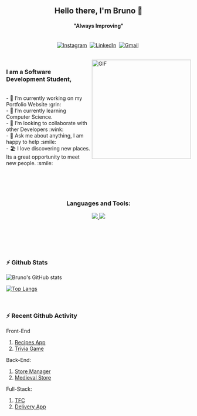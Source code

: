 <p>
  <h2 align="center"><b>Hello there, I'm Bruno 👋</b></h2>
</p>

<p>
  <h4 align="center"><b>"Always Improving"</b></h4>
</p>

<p align="center">
<br>
<a href="https://www.instagram.com/brunombastos/"><img src="https://img.shields.io/badge/instagram-%23E4405F.svg?&style=for-the-badge&logo=instagram&logoColor=white" alt="Instagram" /></a>&nbsp;
<a href="https://www.linkedin.com/in/bruno-monteiro-bastos/"><img src="https://img.shields.io/badge/linkedin-%230077B5.svg?&style=for-the-badge&logo=linkedin&logoColor=white" alt="LinkedIn" /></a>&nbsp;
<a href="mailto:brunomourabastos@gmail.com?subject=Hello%20Bruno"><img src="https://img.shields.io/badge/gmail-%23D14836.svg?&style=for-the-badge&logo=gmail&logoColor=white" alt="Gmail"/></a>&nbsp;
<!--<a href="https://kkvanonymous.github.io/"><img alt="Website" src="https://img.shields.io/website?style=for-the-badge&up_message=portfolio&url=https%3A%2F%2Fkkvanonymous.github.io%2F"></a>-->
</p>

<br>

<img align="right" height="270px" alt="GIF" src="https://i.pinimg.com/originals/e4/26/70/e426702edf874b181aced1e2fa5c6cde.gif" />

<h3>I am a Software Development Student,</h3><br />
- 🔭 I’m currently working on my Portfolio Website :grin:<br />
- 🌱 I’m currently learning Computer Science.<br />
- 👯 I’m looking to collaborate with other Developers :wink:<br />
- 💬 Ask me about anything, I am happy to help :smile:<br />
- 🏖️ I love discovering new places. Its a great opportunity to meet new people. :smile:<br />

<br>
<br>
<br>

<br>
<p align="center">
  <h3 align="center"><strong>Languages and Tools:</strong></h3> 
</p>
<p align="center">
  <a href="https://skillicons.dev">
    <img src="https://skillicons.dev/icons?i=vscode,eclipse,git,github,css,html,js,jest,react,redux,bootstrap,docker,ts,py" />
    <img src="https://skillicons.dev/icons?i=java,php,laravel,mysql,mongodb,nodejs" />
  </a>
</p>


<br>
<br>
<br>
<br>


### :zap: Github Stats

![Bruno's GitHub stats](https://github-readme-stats.vercel.app/api?username=brunomourabastos&show_icons=true&theme=nord&)

[![Top Langs](https://github-readme-stats.vercel.app/api/top-langs/?username=brunomourabastos&layout=compact&theme=nord)](https://github.com/brunomourabastos/github-readme-stats)

<br>

### :zap: Recent Github Activity
  
<!--START_SECTION:activity-->
Front-End
1. <a href="https://github.com/brunomourabastos/app-de-receitas">Recipes App</a>
2. <a href="https://github.com/brunomourabastos/trivia-game">Trivia Game</a>

Back-End:
1. <a href="https://github.com/brunomourabastos/store-manager">Store Manager</a>
2. <a href="https://github.com/brunomourabastos/medieval-store">Medieval Store</a>
<!--END_SECTION:activity-->

Full-Stack:
1. <a href="https://github.com/brunomourabastos/Project-TFC">TFC</a>
2. <a href="https://github.com/brunomourabastos/deliveryApp">Delivery App</a>
<!--END_SECTION:activity-->

<br>

